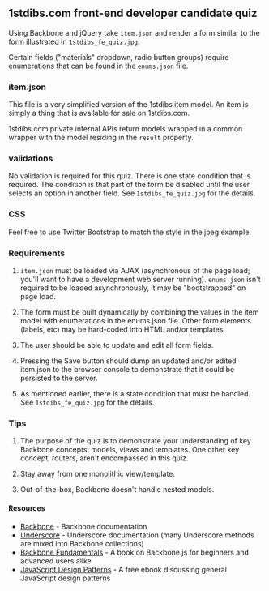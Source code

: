 ## 1stdibs.com front-end developer candidate quiz

Using Backbone and jQuery take `item.json` and render a form similar to the form illustrated in `1stdibs_fe_quiz.jpg`.

Certain fields ("materials" dropdown, radio button groups) require enumerations that can be found in the `enums.json` file.

### item.json

This file is a very simplified version of the 1stdibs item model. An item is simply a thing that is available for sale on 1stdibs.com. 

1stdibs.com private internal APIs return models wrapped in a common wrapper with the model residing in the `result` property.

### validations

No validation is required for this quiz. There is one state condition that is required. The condition is that part of the form be disabled until the user selects an option in another field. See `1stdibs_fe_quiz.jpg` for the details.

### CSS

Feel free to use Twitter Bootstrap to match the style in the jpeg example.

### Requirements

1. `item.json` must be loaded via AJAX (asynchronous of the page load; you'll want to have a development web server running). `enums.json` isn't required to be loaded asynchronously, it may be "bootstrapped" on page load.

1. The form must be built dynamically by combining the values in the item model with enumerations in the enums.json file. Other form elements (labels, etc) may be hard-coded into HTML and/or templates.

1. The user should be able to update and edit all form fields.

1. Pressing the Save button should dump an updated and/or edited item.json to the browser console to demonstrate that it could be persisted to the server.

1. As mentioned earlier, there is a state condition that must be handled. See `1stdibs_fe_quiz.jpg` for the details. 

### Tips

1. The purpose of the quiz is to demonstrate your understanding of key Backbone concepts: models, views and templates. One other key concept, routers, aren't encompassed in this quiz.

1. Stay away from one monolithic view/template.

1. Out-of-the-box, Backbone doesn't handle nested models.

#### Resources ####
* [Backbone](http://backbonejs.org/) - Backbone documentation
* [Underscore](http://underscorejs.org/) - Underscore documentation (many Underscore methods are mixed into Backbone collections)
* [Backbone Fundamentals](http://addyosmani.github.io/backbone-fundamentals/) - A book on Backbone.js for beginners and advanced users alike
* [JavaScript Design Patterns](http://www.addyosmani.com/resources/essentialjsdesignpatterns/book/) - A free ebook discussing general JavaScript design patterns
